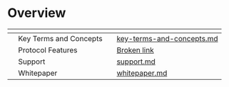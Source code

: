 # Overview



<table data-view="cards"><thead><tr><th></th><th></th><th></th><th data-hidden data-card-target data-type="content-ref"></th></tr></thead><tbody><tr><td></td><td>Key Terms and Concepts </td><td></td><td><a href="key-terms-and-concepts.md">key-terms-and-concepts.md</a></td></tr><tr><td></td><td>Protocol Features </td><td></td><td><a href="broken-reference">Broken link</a></td></tr><tr><td></td><td>Support </td><td></td><td><a href="support.md">support.md</a></td></tr><tr><td></td><td>Whitepaper </td><td></td><td><a href="whitepaper.md">whitepaper.md</a></td></tr></tbody></table>
